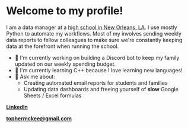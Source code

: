 
# Welcome to my profile!
I am a data manager at a [high school in New Orleans, LA](https://lca.collegiateacademies.org/). I use mostly Python to automate my workflows. Most of my involves sending weekly data reports to fellow colleagues to make sure we're constantly keeping data at the forefront when running the school.

- 🔭 I'm currently working on building a Discord bot to keep my family updated on our weekly spending budget.
- 🌱 I'm currently learning C++ because I love learning new languages!
- 💬 Ask me about:
    - Creating automated email reports for students and families
    - Updating data dashboards and freeing yourself of **slow** Google Sheets / Excel formulas

**[LinkedIn](https://www.linkedin.com/in/tophermckee/)**

**[tophermckee@gmail.com](mailto:tophermckee@gmail.com)**